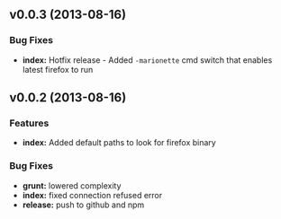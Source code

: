 ## v0.0.3 (2013-08-16)

### Bug Fixes

* **index:** Hotfix release - Added `-marionette` cmd switch that enables latest firefox to run

## v0.0.2 (2013-08-16)

### Features

* **index:** Added default paths to look for firefox binary

### Bug Fixes

* **grunt:** lowered complexity
* **index:** fixed connection refused error
* **release:** push to github and npm
